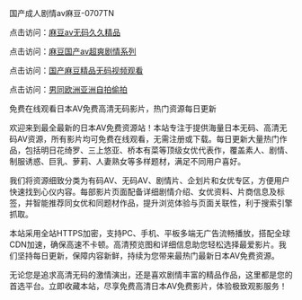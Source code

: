 
国产成人剧情av麻豆-0707TN

点击访问：<a href="https://tfda.pages.dev/">麻豆av无码久久精品</a>

点击访问：<a href="https://vassv.pages.dev/">麻豆国产av超爽剧情系列</a>

点击访问：<a href="https://gda-c7m.pages.dev/">国产麻豆精品无码视频观看</a>

点击访问：<a href="https://bsdf-5f5.pages.dev/">男同欧洲亚洲自拍偷拍</a>


免费在线观看日本AV免费高清无码影片，热门资源每日更新

欢迎来到最全最新的日本AV免费资源站！本站专注于提供海量日本无码、高清无码AV资源，所有影片均可免费在线观看，无需注册或下载。每日更新大量热门作品，包括明日花绮罗、三上悠亚、桥本有菜等顶级女优代表作，覆盖素人、剧情、制服诱惑、巨乳、萝莉、人妻熟女等多样题材，满足不同用户喜好。

我们将资源细致分类为有码AV、无码AV、剧情片、企划片和女优专区，方便用户快速找到心仪内容。每部影片页面配备详细剧情介绍、女优资料、片商信息及标签，并智能推荐同女优和同题材作品，提升浏览体验与页面关联性，利于搜索引擎抓取。

本站采用全站HTTPS加密，支持PC、手机、平板多端无广告流畅播放，搭配全球CDN加速，确保高速不卡顿。高清预览图和详细信息助您轻松选择最爱影片。我们坚持每日更新，保障内容新鲜，持续为您带来最热门最新日本AV免费资源。

无论您是追求高清无码的激情演出，还是喜欢剧情丰富的精品作品，这里都是您的首选平台。立即收藏本站，尽享免费高清日本AV免费影片，体验极致观影服务！
<span style="display:none;">[Canonical link] ( ）</span>
